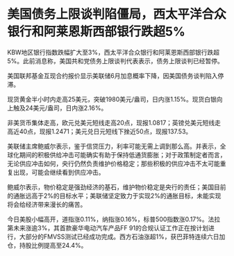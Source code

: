 # 美国债务上限谈判陷僵局，西太平洋合众银行和阿莱恩斯西部银行跌超5%

KBW地区银行指数跌幅扩大至3%，西太平洋合众银行和阿莱恩斯西部银行跌超5%。此前消息称，美国共和党债务上限谈判代表表示，债务上限谈判已经暂停。

美国联邦基金互现合约报价显示美联储6月加息概率下降，因美国债务谈判陷入停滞。

现货黄金半小时内走高25美元，突破1980美元/盎司，日内涨1.15%。现货白银向上触及24美元/盎司，日内涨2.16%。

非美货币集体走高，欧元兑美元短线走高20点，现报1.0817；英镑兑美元短线走高近40点，现报1.2471；美元兑日元短线下挫近50点，现报137.53。

美联储主席鲍威尔表示，鉴于信贷压力，利率可能无需上调到那么高。并表示，全球化期间的积极供给冲击可能确实有助于保持低通货膨胀；对于政策制定者而言，无论供应冲击如何，央行仍然负责维护价格稳定；那些积极的供应冲击不太可能重复出现，可能会继续看到供应冲击。

鲍威尔表示，物价稳定是强劲经济的基石，维护物价稳定是央行的责任；美国目前的通胀远高于2%的目标水平；美联储坚定致力于实现2%的通胀目标，未能实现将会给经济带来漫长的痛苦。

今日美股小幅高开，道指涨0.11%，纳指涨0.16%，标普500指数涨0.17%。法拉第未来涨逾3%，其首款豪华电动汽车产品FF
91的合规认证工作正在按计划进行，大部分的FMVSS测试已经成功完成。西方石油涨超1%，获巴菲特连续六日加仓，持股比例提高至24.4%。

